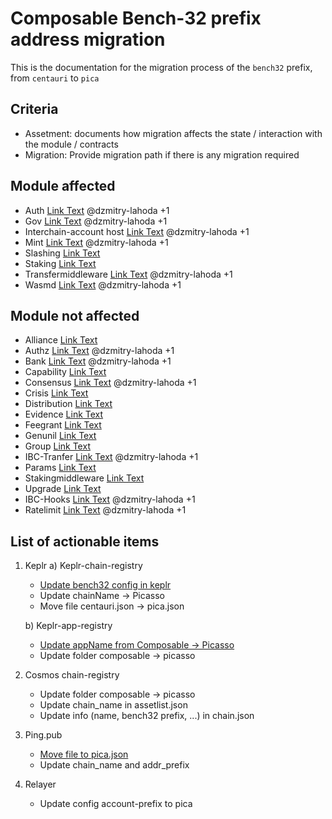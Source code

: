 # Composable Bench-32 prefix address migration

This is the documentation for the migration process of the `bench32` prefix, from `centauri` to `pica`

## Criteria

- Assetment: documents how migration affects the state / interaction with the module / contracts
- Migration: Provide migration path if there is any migration required

## Module affected
- Auth [Link Text](./auth/assessment.md) @dzmitry-lahoda +1
- Gov [Link Text](./gov/assessment.md) @dzmitry-lahoda +1
- Interchain-account host [Link Text](./icahost/assessment.md) @dzmitry-lahoda +1
- Mint [Link Text](./mint/assessment.md) @dzmitry-lahoda +1
- Slashing [Link Text](./slashing/assessment.md)
- Staking [Link Text](./staking/assessment.md)
- Transfermiddleware [Link Text](./transfermiddleware/assessment.md) @dzmitry-lahoda +1
- Wasmd [Link Text](./wasm-contracts/assessment.md) @dzmitry-lahoda +1

## Module not affected
- Alliance [Link Text](./alliance/assessment.md)
- Authz [Link Text](./authz/assessment.md) @dzmitry-lahoda +1
- Bank [Link Text](./bank/assessment.md) @dzmitry-lahoda +1
- Capability [Link Text](./capability/assessment.md)
- Consensus [Link Text](./consensus/assessment.md) @dzmitry-lahoda +1
- Crisis [Link Text](./crisis/assessment.md)
- Distribution [Link Text](./distribution/assessment.md)
- Evidence [Link Text](./evidence/assessment.md)
- Feegrant [Link Text](./feegrant/assessment.md)
- Genunil [Link Text](./genunil/assessment.md)
- Group [Link Text](./group/assessment.md)
- IBC-Tranfer [Link Text](./ibc-transfer/assessment.md) @dzmitry-lahoda +1
- Params [Link Text](./params/assessment.md)
- Stakingmiddleware [Link Text](./stakingmiddleware/assessment.md)
- Upgrade [Link Text](./upgrade/assessment.md)
- IBC-Hooks [Link Text](./ibc-hooks/assessment.md) @dzmitry-lahoda +1
- Ratelimit [Link Text](./ratelimit/assessment.md) @dzmitry-lahoda +1


## List of actionable items
1) Keplr
    a) Keplr-chain-registry 
    - [Update bench32 config in keplr](https://github.com/chainapsis/keplr-chain-registry/blob/main/cosmos/centauri.json#L22)
    - Update chainName -> Picasso
    - Move file centauri.json -> pica.json
    
    b) Keplr-app-registry
    - [Update appName from Composable -> Picasso ](https://github.com/chainapsis/keplr-app-registry/blob/main/apps/composable/app.json)
    - Update folder composable -> picasso

2) Cosmos chain-registry
    - Update folder composable -> picasso
    - Update chain_name in assetlist.json
    - Update info (name, bench32 prefix, ...) in chain.json

3) Ping.pub
    - [Move file to pica.json ](https://github.com/ping-pub/ping.pub/blob/main/chains/mainnet/centauri.json)
    - Update chain_name and addr_prefix

4) Relayer
    - Update config account-prefix to pica